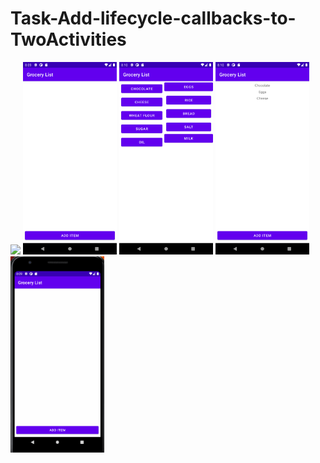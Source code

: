 # Task-Add-lifecycle-callbacks-to-TwoActivities
<img src="hhg.gif" width="150">

<img src="c1.png" width="150">

<img src="c2.png" width="150">

<img src="c3.png" width="150">

<img src="cg.gif" width="150">
